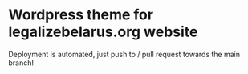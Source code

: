# Wordpress theme for legalizebelarus.org website

Deployment is automated, just push to / pull request towards the main branch!
